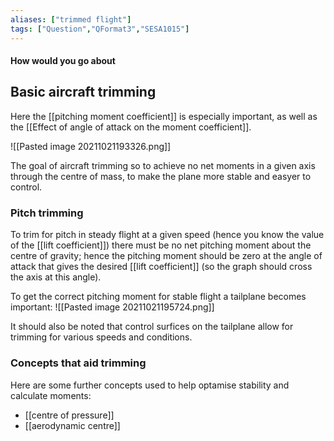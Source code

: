 ```yaml
---
aliases: ["trimmed flight"]
tags: ["Question","QFormat3","SESA1015"]
---
```


#### How would you go about
## Basic aircraft trimming

Here the [[pitching moment coefficient]] is especially important, as well as the [[Effect of angle of attack on the moment coefficient]].

![[Pasted image 20211021193326.png]]

The goal of aircraft trimming so to achieve no net moments in a given axis through the centre of mass, to make the plane more stable and easyer to control. 

### Pitch trimming

To trim for pitch in steady flight at a given speed (hence you know the value of the [[lift coefficient]]) there must be no net pitching moment about the centre of gravity; hence the pitching moment should be zero at the angle of attack that gives the desired [[lift coefficient]] (so the graph should cross the axis at this angle).

To get the correct pitching moment for stable flight a tailplane becomes important:
![[Pasted image 20211021195724.png]]

It should also be noted that control surfices on the tailplane allow for trimming for various speeds and conditions. 

### Concepts that aid trimming

Here are some further concepts used to help optamise stability and calculate moments:
- [[centre of pressure]]
- [[aerodynamic centre]]
